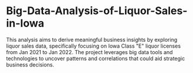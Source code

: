 # Big-Data-Analysis-of-Liquor-Sales-in-Iowa
This analysis aims to derive meaningful business insights by exploring liquor sales data, specifically focusing on Iowa Class "E" liquor licenses from Jan 2021 to Jan 2022. The project leverages big data tools and technologies to uncover patterns and correlations that could aid strategic business decisions.
